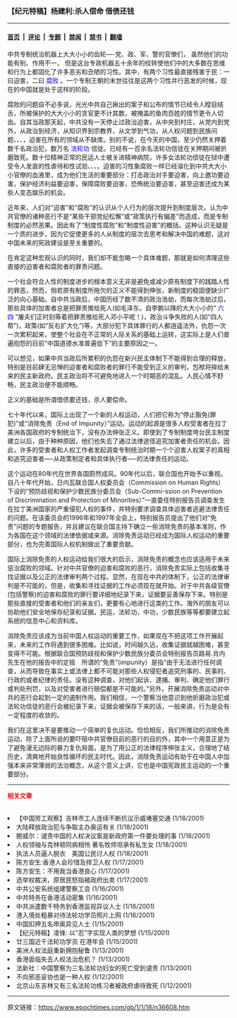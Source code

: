 ### 【纪元特稿】杨建利:杀人偿命 借债还钱

---

#### [首页](../../../..?n36608) &nbsp;|&nbsp; [评论](../../../../../epoch-comment?n36608) &nbsp;|&nbsp; [专题](../../../../../epoch-special?n36608) &nbsp;|&nbsp; [禁闻](../../../../../epoch-news?n36608) &nbsp;|&nbsp; [禁书](../../../../../books?n36608) &nbsp;|&nbsp; [翻墙](https://github.com/gfw-breaker/nogfw/blob/master/README.md?n36608)


<div class="post_content" id="artbody" itemprop="articleBody">
 <!-- article content begin -->
 <p>
  中共专制统治机器上大大小小的齿轮—-党、政、军、警的官僚们， 虽然他们的功能有别、作用不一， 但是这台专政机器五十余年的绞转使他们中的大多数在思维和行为上都固化了许多恶劣和丑陋的习性。其中，有两个习性最直接残害于民：一曰迫害，二曰
  <ok href="http://www.dajiyuan.com/news/epochnews/news/Focus.asp?Focus_ID=315">
   <font color="blue">
    腐败
   </font>
  </ok>
  。一个专制王朝的末世往往是这两个习性并行恶发的时候，现在的中国就是处于这样的阶段。
 </p>
 <p>
  腐败的问题自不必多说，光光中共自己揪出的案子和公布的情节已经令人瞠目结舌，所被保护的大大小小的贪官更不计其数，被掩盖的鱼肉百姓的情节更令人切齿。自其当政那天起，中共没有一天停止过政治迫害，从中央到村庄，从党内到党外，从政治到经济，从知识界到宗教界，从文学到气功，从人权问题到民族问题、、、，迫害在所有的领域从不缺席。别的不说，在今天的中国，至少仍然关押着数千名政治犯，数万名
  <ok href="http://falundafa.org">
   <font color="blue">
    法轮功
   </font>
  </ok>
  信徒。已经有一百余名法轮功信徒在关押期间被折磨致死。数十位精神正常的民运人士被关进精神病院，许多女法轮功信徒在狱中遭受令人发直的性虐待和性试验、、、。迫害的习性象腐败一样已经溶化到中共大大小小官僚的血液里，成为他们生活的重要部分：打击政治对手要迫害，向上邀功要迫害，保护经济利益要迫害，保障腐败要迫害，恐怖统治要迫害，甚至迫害还成为某些人变态娱乐的机会。
 </p>
 <p>
  近年来，人们对“迫害”和“腐败”的认识从个人行为的层次提升到制度层次，认为中共官僚的诸种恶行不是“某些干部党纪松懈”或“政策执行有偏差”而造成，而是专制制度的必然恶果。因此有了“制度性腐败”和“制度性迫害”的概括。这种认识无疑是一个质的进步，因为它促使更多的人从制度的层次去思考和解决中国的难题，这对中国未来的宪政建设是至关重要的。
 </p>
 <p>
  在肯定这种宏观认识的同时，我们却不能忽略一个具体难题，那就是如何清理这些直接的迫害者和腐败者的罪责问题。
 </p>
 <p>
  一个社会符合人性的制度进步的根本意义无非是避免或减少原有制度下的践踏人性的罪恶，然而，倘若原有制度所拖欠的正义不能得到伸张，新制度的稳固便缺少广泛的向心基础。自中共当政后，中国历经了数不清的政治浩劫，而每次浩劫过后，那些具体的加害者总是把罪责推给死人(如毛泽东。自李鹏以降的大大小小的“
  <ok href="https://www.epochtimes.com/news/epochnews/news/Focus.asp?Focus_ID=1102">
   <font color="blue">
    六四
   </font>
  </ok>
  ”屠夫们正时刻等着把罪责推给死人邓小平呢！)，政治斗争失败的人(如“四人帮”)，政策(如“反右扩大化”)等，大部分犯下具体罪行的人都逍遥法外，仇怨一次一次累积起来，使整个社会在不正常的人际关系的基础上运转，这实际上是人们普遍抱怨的目前“中国道德水准普遍低下”的主要原因之一。
 </p>
 <p>
  可以想见，如果中共当政后所累积的仇怨在新兴民主体制下不能得到合理的释放，特别是目前肆无忌惮的迫害者和腐败者的罪行不能受到正义的审判，包袱将摔给未来的民主新政府。民主政治将不可避免地进入一个时期恶的混乱。人民心情不舒畅，民主政治便不能顺畅。
 </p>
 <p>
  正义的基础是所谓借债要还钱，杀人要偿命。
 </p>
 <p>
  七十年代以来，国际上出现了一个新的人权运动，人们把它称为“停止豁免(罪犯)”或“消除免责（End of Impunity）”运动。运动的起源是很多人权受害者在拉丁美洲各国政府的专制统治下，没有办法伸张正义。即使到了专制制度垮台民主制度建立以后，由于种种原因，他们也失去了通过法律途径追究加害者责任的机会。因此，许多的受害者和人权工作者发起调查专制统治时期一个个迫害人权案子的真相和追究迫害者—-从政策制定者和具体执行者—-的法律责任的运动。
 </p>
 <p>
  这个运动在80年代在世界各国蔚然成风。90年代以后，联合国也开始予以重视。自八十年代开始，日内瓦联合国人权委员会（Commission on Human Rights）下设的“预防歧视和保护少数民族分委员会（Sub-Commi-ssion on Prevention of Discrimination and Protection of Minorities）”一直委任特别报告员调查发生在拉丁美洲国家的严重侵犯人权的事件，并特别要求调查具体迫害者逃避法律责任的问题。在该委员会的1996年和1997年全会上，特别报告员提出了他们对“免责”问题的专题报告，并且建议在联合国主持下确立一些消除免责的基本准则，作为各国在这个领域的法律依据或来源。消除免责运动已经成为国际人权运动的重要部分，也为完善国际人权机制做出了重要贡献。
 </p>
 <p>
  国际上消除免责的人权运动给我们很大的启示，消除免责的概念也应该适用于未来惩治腐败的领域。针对中共官僚的迫害和腐败的恶行，消除免责实际上包括收集寻找证据以及公正的法律审判两个过程。显然，在现在中共的体制下，公正的法律审判是不可能的，但是，收集和寻找证据的工作必须现在就开始。对于中共各级官僚(包括警察)的迫害和腐败的罪行要详细地纪录下来，证据要妥善保存下来。特别是那些直接的受害者和他们的亲友们，更要有心地进行这类的工作。海外的朋友可以协助他们安全地保存纪录和证据。民运，法轮功，中功，少数民族等等都要建立起系统的信息中心和资料库。
 </p>
 <p>
  消除免责应该成为当前中国人权运动的重要工作，如果现在不把这项工作开展起来，未来的工作将遇到很多困难。比如说，时间越久远，收集证据就越困难，甚至变得不可能。根据联合国预防歧视和保护少数民族分委员会特别报告员路易.肖内先生在他的报告中的定摇　所谓的“免责”(impunity）是指“由于无法进行任何调查，从而导致在事实上或法律上都不可能对那些人权侵犯者追究刑事的、民事的、行政的或者纪律的责任。没有这种调查，对他们起诉、逮捕、审判、确定他们罪行或判处刑罚，以及对受害者进行赔偿都是不可能的。”另外，开展消除免责运动对中共的恶行会起到一定的遏制作用。我们相信，一个警察当他意识到他折磨政治犯或法轮功信徒的恶行会被纪录下来，证据会被保存下来的话，一般来讲，行为是会有一定程度的收敛的。
 </p>
 <p>
  我们在这里决不是要推动一个简单的复仇运动。恰恰相反，我们所推动的消除免责运动，除了上面所说的要吓阻中共官僚目前的恶行的目的外，其中一个用意正是为了避免漫无边际的暴力复仇局面，是为了用公正的法律程序伸张主义，合理地了结历史，清爽地开始良性循环的民主时代。因此，消除免责运动有助于在中国人中加强本来非常薄弱的法治概念，从这个意义上讲，它也是中国宪政民主运动的一个重要部分。
 </p>
 <hr/>
 <p>
  <b>
   <font color="red">
    相关文章
   </font>
  </b>
  <br>
  </br>
 </p>
 <li>
  <ok href="http://epochtimes.com/news/epochnews/newscontent.asp?ID=36579" target="_blank">
   【中国劳工观察】吉林市工人连续不断抗议示威堵塞交通
  </ok>
  (1/18/2001)
  <li>
   <ok href="http://epochtimes.com/news/epochnews/newscontent.asp?ID=36545" target="_blank">
    大陆释放政治犯与争取主办奥运有关
   </ok>
   (1/18/2001)
   <li>
    <ok href="http://epochtimes.com/news/epochnews/newscontent.asp?ID=36510" target="_blank">
     鲍威尔：谴责中国的人权决议案是新政府第一件要处理的事
    </ok>
    (1/18/2001)
    <li>
     <ok href="http://epochtimes.com/news/epochnews/newscontent.asp?ID=36349" target="_blank">
      人权领袖与克林顿同病相怜 著名牧师坦承有私生女
     </ok>
     (1/18/2001)
     <li>
      <ok href="http://epochtimes.com/news/epochnews/newscontent.asp?ID=36238" target="_blank">
       执法人员逼人脱衣　美国公民讨人权
      </ok>
      (1/18/2001)
      <li>
       <ok href="http://epochtimes.com/news/epochnews/newscontent.asp?ID=35686" target="_blank">
        陈方安生:香港人会珍惜及捍卫人权
       </ok>
       (1/17/2001)
       <li>
        <ok href="http://epochtimes.com/news/epochnews/newscontent.asp?ID=35663" target="_blank">
         陈方安生：不用我当香港良心
        </ok>
        (1/17/2001)
        <li>
         <ok href="http://epochtimes.com/news/epochnews/newscontent.asp?ID=35623" target="_blank">
          选举权裁决，原居民怒指被政府出卖
         </ok>
         (1/17/2001)
         <li>
          <ok href="http://epochtimes.com/news/epochnews/newscontent.asp?ID=35493" target="_blank">
           中共公安系统组建警察工会
          </ok>
          (1/16/2001)
          <li>
           <ok href="http://epochtimes.com/news/epochnews/newscontent.asp?ID=35478" target="_blank">
            中共特务在香港活动密集
           </ok>
           (1/16/2001)
           <li>
            <ok href="http://epochtimes.com/news/epochnews/newscontent.asp?ID=35473" target="_blank">
             中共派遣数千特务到香港监视异议人士
            </ok>
            (1/16/2001)
            <li>
             <ok href="http://epochtimes.com/news/epochnews/newscontent.asp?ID=35440" target="_blank">
              港入境处粗暴对待法轮功学员照片上网
             </ok>
             (1/16/2001)
             <li>
              <ok href="http://epochtimes.com/news/epochnews/newscontent.asp?ID=34886" target="_blank">
               中国扣押五名申奥异见人士
              </ok>
              (1/15/2001)
              <li>
               <ok href="http://epochtimes.com/news/epochnews/newscontent.asp?ID=34823" target="_blank">
                【纪元特稿】凌锋: 以“忍”字实现人类的梦想
               </ok>
               (1/15/2001)
               <li>
                <ok href="http://epochtimes.com/news/epochnews/newscontent.asp?ID=34582" target="_blank">
                 廿三国近千法轮功学员 在港年会
                </ok>
                (1/15/2001)
                <li>
                 <ok href="http://epochtimes.com/news/epochnews/newscontent.asp?ID=33855" target="_blank">
                  美洲人权法庭重新拥抱秘鲁
                 </ok>
                 (1/13/2001)
                 <li>
                  <ok href="http://epochtimes.com/news/epochnews/newscontent.asp?ID=33808" target="_blank">
                   香港面临失去人权法治危机？
                  </ok>
                  (1/13/2001)
                  <li>
                   <ok href="http://epochtimes.com/news/epochnews/newscontent.asp?ID=33712" target="_blank">
                    法新社：中国警察为三名法轮功妇女的死亡受到谴责
                   </ok>
                   (1/13/2001)
                   <li>
                    <ok href="http://epochtimes.com/news/epochnews/newscontent.asp?ID=33234" target="_blank">
                     不向邪恶妥协也是一种人权
                    </ok>
                    (1/12/2001)
                    <li>
                     <ok href="http://epochtimes.com/news/epochnews/newscontent.asp?ID=33232" target="_blank">
                      北京山东吉林又有三名法轮功练习者被政府虐待致死
                     </ok>
                     (1/12/2001)
                     <br/>
                     <!-- article content end -->
                     <div id="below_article_ad">
                     </div>
                    </li>
                   </li>
                  </li>
                 </li>
                </li>
               </li>
              </li>
             </li>
            </li>
           </li>
          </li>
         </li>
        </li>
       </li>
      </li>
     </li>
    </li>
   </li>
  </li>
 </li>
</div>


---

原文链接：https://www.epochtimes.com/gb/1/1/18/n36608.htm